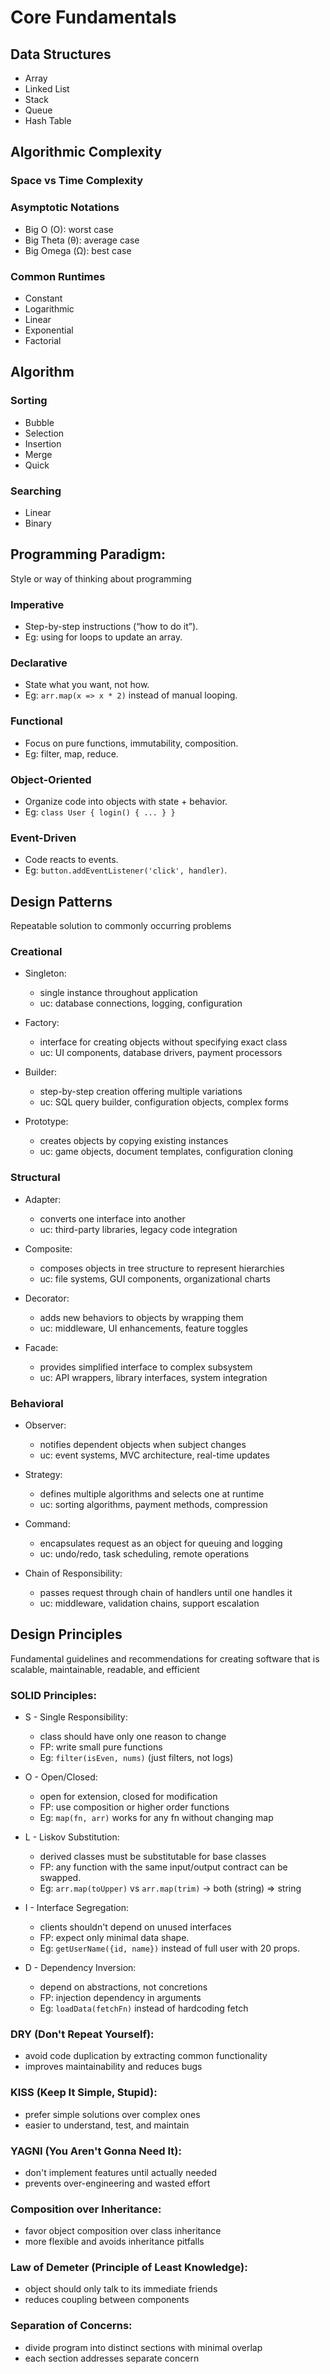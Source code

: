 # Core Fundamentals

## Data Structures

- Array
- Linked List
- Stack
- Queue
- Hash Table

## Algorithmic Complexity

### Space vs Time Complexity

### Asymptotic Notations

- Big O (O): worst case
- Big Theta (θ): average case
- Big Omega (Ω): best case

### Common Runtimes

- Constant
- Logarithmic
- Linear
- Exponential
- Factorial

## Algorithm

### Sorting

- Bubble
- Selection
- Insertion
- Merge
- Quick

### Searching

- Linear
- Binary

## Programming Paradigm:
Style or way of thinking about programming

### Imperative
- Step-by-step instructions (“how to do it”).
- Eg: using for loops to update an array.

### Declarative
- State what you want, not how.
- Eg: `arr.map(x => x * 2)` instead of manual looping.

### Functional
- Focus on pure functions, immutability, composition.
- Eg: filter, map, reduce.

### Object-Oriented
- Organize code into objects with state + behavior.
- Eg: `class User { login() { ... } }`

### Event-Driven
- Code reacts to events.
- Eg: `button.addEventListener('click', handler)`.


## Design Patterns
Repeatable solution to commonly occurring problems

### Creational

- Singleton:
  - single instance throughout application
  - uc: database connections, logging, configuration

- Factory:
  - interface for creating objects without specifying exact class
  - uc: UI components, database drivers, payment processors

- Builder:
  - step-by-step creation offering multiple variations
  - uc: SQL query builder, configuration objects, complex forms

- Prototype:
  - creates objects by copying existing instances
  - uc: game objects, document templates, configuration cloning

### Structural

- Adapter:
  - converts one interface into another
  - uc: third-party libraries, legacy code integration

- Composite:
  - composes objects in tree structure to represent hierarchies
  - uc: file systems, GUI components, organizational charts

- Decorator:
  - adds new behaviors to objects by wrapping them
  - uc: middleware, UI enhancements, feature toggles

- Facade:
  - provides simplified interface to complex subsystem
  - uc: API wrappers, library interfaces, system integration

### Behavioral

- Observer:
  - notifies dependent objects when subject changes
  - uc: event systems, MVC architecture, real-time updates

- Strategy:
  - defines multiple algorithms and selects one at runtime
  - uc: sorting algorithms, payment methods, compression

- Command:
  - encapsulates request as an object for queuing and logging
  - uc: undo/redo, task scheduling, remote operations

- Chain of Responsibility:
  - passes request through chain of handlers until one handles it
  - uc: middleware, validation chains, support escalation

## Design Principles
Fundamental guidelines and recommendations for creating software that is scalable, maintainable, readable, and efficient

### SOLID Principles:

- S - Single Responsibility: 
  - class should have only one reason to change
  - FP: write small pure functions
  - Eg: `filter(isEven, nums)` (just filters, not logs)

- O - Open/Closed: 
  - open for extension, closed for modification
  - FP: use composition or higher order functions
  - Eg: `map(fn, arr)` works for any fn without changing map

- L - Liskov Substitution: 
  - derived classes must be substitutable for base classes
  - FP: any function with the same input/output contract can be swapped.
  - Eg: `arr.map(toUpper)` vs `arr.map(trim)` → both (string) => string

- I - Interface Segregation:
  - clients shouldn't depend on unused interfaces
  - FP: expect only minimal data shape.
  - Eg: `getUserName({id, name})` instead of full user with 20 props.

- D - Dependency Inversion: 
  - depend on abstractions, not concretions
  - FP: injection dependency in arguments
  - Eg: `loadData(fetchFn)` instead of hardcoding fetch

### DRY (Don't Repeat Yourself):
  - avoid code duplication by extracting common functionality
  - improves maintainability and reduces bugs

### KISS (Keep It Simple, Stupid):
  - prefer simple solutions over complex ones
  - easier to understand, test, and maintain

### YAGNI (You Aren't Gonna Need It):
  - don't implement features until actually needed
  - prevents over-engineering and wasted effort

### Composition over Inheritance:
  - favor object composition over class inheritance
  - more flexible and avoids inheritance pitfalls

### Law of Demeter (Principle of Least Knowledge):
  - object should only talk to its immediate friends
  - reduces coupling between components

### Separation of Concerns:
  - divide program into distinct sections with minimal overlap
  - each section addresses separate concern